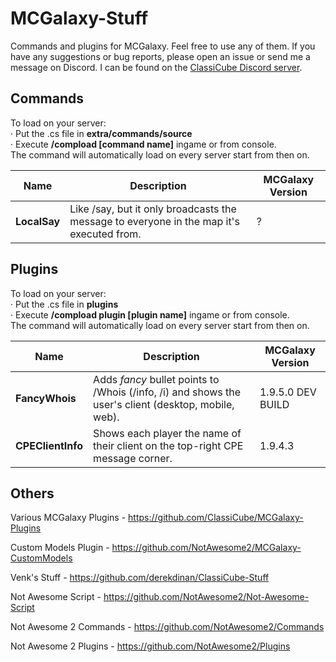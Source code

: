 # MCGalaxy-Stuff
Commands and plugins for MCGalaxy. Feel free to use any of them. If you have any suggestions or bug reports, please open an issue or send me a message on Discord. I can be found on the [ClassiCube Discord server](https://discord.gg/DvYYyRw).

## Commands
To load on your server:  
· Put the .cs file in **extra/commands/source**  
· Execute **/compload [command name]** ingame or from console.  
The command will automatically load on every server start from then on.  

| Name | Description | MCGalaxy Version |
| ------------- | ----- | ----- |
| **LocalSay** | Like /say, but it only broadcasts the message to everyone in the map it's executed from. | ?

## Plugins
To load on your server:   
· Put the .cs file in **plugins**  
· Execute **/compload plugin [plugin name]** ingame or from console.  
The command will automatically load on every server start from then on.  

| Name | Description | MCGalaxy Version |
| ------------- | ----- | ----- |
| **FancyWhois** | Adds *fancy* bullet points to /Whois (/info, /i) and shows the user's client (desktop, mobile, web). | 1.9.5.0 DEV BUILD
| **CPEClientInfo** | Shows each player the name of their client on the top-right CPE message corner. | 1.9.4.3

## Others
Various MCGalaxy Plugins - https://github.com/ClassiCube/MCGalaxy-Plugins   

Custom Models Plugin - https://github.com/NotAwesome2/MCGalaxy-CustomModels   

Venk's Stuff - https://github.com/derekdinan/ClassiCube-Stuff   

Not Awesome Script - https://github.com/NotAwesome2/Not-Awesome-Script   

Not Awesome 2 Commands - https://github.com/NotAwesome2/Commands   

Not Awesome 2 Plugins - https://github.com/NotAwesome2/Plugins   
